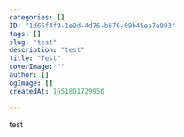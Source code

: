 ```yaml
---
categories: []
ID: "1d65f4f9-1e9d-4d76-b876-09b45ea7e993"
tags: []
slug: "test"
description: "test"
title: "Test"
coverImage: ""
author: []
ogImage: []
createdAt: 1651801729950

---
```

test